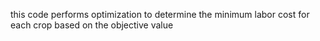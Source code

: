  this code performs optimization to determine the minimum labor cost for each crop based on the objective value

